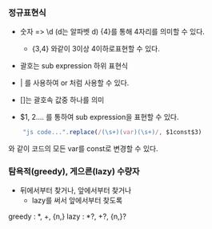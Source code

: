 ### 정규표현식

- 숫자 => \d  (d는 알파벳 d) {4}를 통해 4자리를 의미할 수 있다.
    - {3,4} 와같이 3이상 4이하로표현할 수 있다.
- 괄호는 sub expression 하위 표현식
- | 를 사용하여 or 처럼 사용할 수 있다.
- []는 괄호속 값중 하나를 의미


- $1, 2.... 를 통하여 sub expression을 표현할 수 있다.

```javascript
    "js code...".replace(/(\s+)(var)(\s+)/, $1const$3) 
```
와 같이 코드의 모든 var를 const로 변경할 수 있다.




### 탐욕적(greedy), 게으른(lazy) 수량자

- 뒤에서부터 찾거나, 앞에서부터 찾거나 
    - lazy를 써서 앞에서부터 찾도록

greedy : *, +, {n,}
lazy : *?, +?, {n,}?